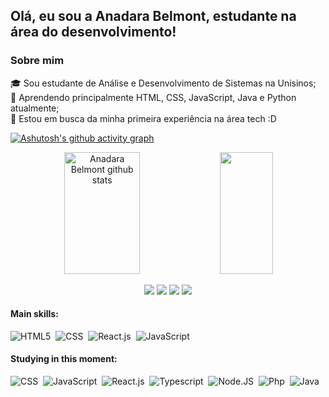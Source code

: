 ## Olá, eu sou a Anadara Belmont, estudante na área do desenvolvimento!


### Sobre mim
🎓 Sou estudante de Análise e Desenvolvimento de Sistemas na Unisinos; </br>
🌱 Aprendendo principalmente HTML, CSS, JavaScript, Java e Python atualmente; </br>
🚀 Estou em busca da minha primeira experiência na área tech :D </br>

[![Ashutosh's github activity graph](https://github-readme-activity-graph.cyclic.app/graph?username=anadarabelmont&bg_color=0d1117&color=D8BFD8&line=9370DB&point=FFF0F5&area=true&hide_border=true)](https://github.com/ashutosh00710/github-readme-activity-graph)


<div align="center">  
  <img width="49%" height="195px" src="https://github-readme-stats.vercel.app/api?username=anadarabelmont&show_icons=true&count_private=true&hide_border=true&title_color=9370DB&icon_color=9370DB&text_color=D8BFD8&bg_color=0d1117" alt="Anadara Belmont github stats" /> 
  <img width="41%" height="195px" src="https://github-readme-stats.vercel.app/api/top-langs/?username=anadarabelmont&layout=compact&hide_border=true&title_color=9370DB&text_color=D8BFD8&bg_color=0d1117" />
</div>



<div align=center> 

  <a href="https://instagram.com/anablmnt" target="_blank"><img src="https://img.shields.io/badge/Instagram-D8BFD8?style=for-the-badge&logo=instagram&logoColor=black"></a>
  <a href = "https://www.behance.net/anadarabelmontz"><img src="https://img.shields.io/badge/-Behance-D8BFD8?style=for-the-badge&logo=behance&logoColor=black"></a>
  <a href = "mailto:anadarabelmont01@gmail.com"><img src="https://img.shields.io/badge/-Gmail-D8BFD8?style=for-the-badge&logo=gmail&logoColor=black" target="_blank"></a>
  <a href="https://www.linkedin.com/in/anadarabelmont" target="_blank"><img src="https://img.shields.io/badge/-LinkedIn-D8BFD8?style=for-the-badge&logo=linkedin&logoColor=black" target="_blank"></a> 
  
</div>

 
 #### Main skills:
 
![HTML5](https://img.shields.io/badge/HTML5-20232A?style=for-the-badge&logo=html5&logoColor=white)&nbsp;
![CSS](https://img.shields.io/badge/CSS-20232A?&style=for-the-badge&logo=css3&logoColor=white)&nbsp;
![React.js](https://img.shields.io/badge/React-20232A?style=for-the-badge&logo=react&logoColor=white)&nbsp;
![JavaScript](https://img.shields.io/badge/JavaScript-20232A?style=for-the-badge&logo=javascript&logoColor=white)&nbsp;



#### Studying in this moment:
![CSS](https://img.shields.io/badge/CSS-20232A?&style=for-the-badge&logo=css3&logoColor=white)&nbsp;
![JavaScript](https://img.shields.io/badge/JavaScript-20232A?style=for-the-badge&logo=javascript&logoColor=white)&nbsp;
![React.js](https://img.shields.io/badge/React-20232A?style=for-the-badge&logo=react&logoColor=white)&nbsp;
![Typescript](https://img.shields.io/badge/TypeScript-20232A?style=for-the-badge&logo=typescript&logoColor=white)&nbsp;
![Node.JS](https://img.shields.io/badge/Node.js-20232A?style=for-the-badge&logo=node.js&logoColor=white)&nbsp;
![Php](https://img.shields.io/badge/PHP-20232A?style=for-the-badge&logo=php&logoColor=white)&nbsp; 
![Java](https://img.shields.io/badge/Java-20232A?style=for-the-badge&logo=openjdk&logoColor=white)&nbsp; 
